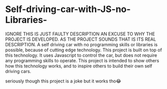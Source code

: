 # Self-driving-car-with-JS-no-Libraries-
IGNORE THIS IS JUST FAULTY DESCRIPTION AN EXCUSE TO WHY THE PROJECT IS DEVELOPED.
AS THE PROJECT SOUNDS THAT IS ITS REAL DESCRIPTION.
A self driving car with no programming skills or libraries is possible, because of cutting edge technology. 
This project is built on top of this technology. It uses Javascript to control the car, but does not require any programming skills to operate.
This project is intended to show others how this technology works, and to inspire others to build their own self driving cars. 



seriously though this project is a joke but it works tho😂
